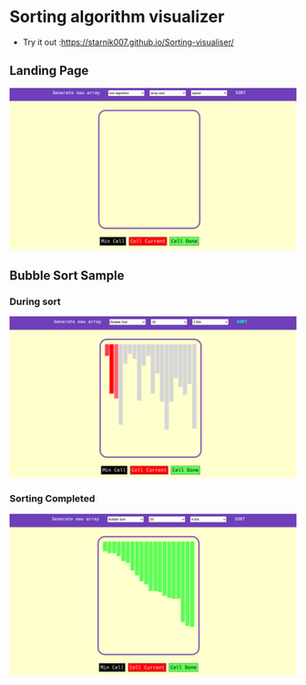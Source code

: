# Sorting algorithm visualizer
 - Try it out :https://starnik007.github.io/Sorting-visualiser/

## Landing Page
![clone images](/sorting-visualizer-1.png)

## Bubble Sort Sample

### During sort
![clone images](/sorting.png)

### Sorting Completed
![clone images](/sorting-visulaizer.png)

